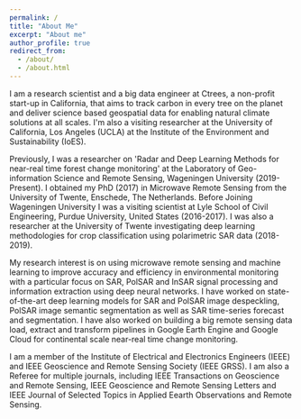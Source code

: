 ```yaml
---
permalink: /
title: "About Me"
excerpt: "About me"
author_profile: true
redirect_from: 
  - /about/
  - /about.html
---
```

I am a research scientist and a big data engineer at Ctrees, a non-profit start-up in California, that aims to track carbon in every tree on the planet and deliver science based geospatial data for enabling natural climate solutions at all scales. I'm also a visiting researcher at the University of California, Los Angeles (UCLA) at the Institute of the Environment and Sustainability (IoES).

Previously, I was a researcher on 'Radar and Deep Learning Methods for near-real time forest change monitoring' at the Laboratory of Geo-information Science and Remote Sensing, Wageningen University (2019-Present). I obtained my PhD (2017) in Microwave Remote Sensing from the University of Twente, Enschede, The Netherlands. Before Joining Wageningen University I was a visiting scientist at Lyle School of Civil Engineering, Purdue University, United States (2016-2017). I was also a researcher at the University of Twente investigating deep learning methodologies for crop classification using polarimetric SAR data (2018-2019).

My research interest is on using microwave remote sensing and machine learning to improve accuracy and efficiency in environmental monitoring with a particular focus on SAR, PolSAR and InSAR signal processing and information extraction using deep neural networks. I have worked on state-of-the-art deep learning models for SAR and PolSAR image despeckling, PolSAR image semantic segmentation as well as SAR time-series forecast and segmentation. I have also worked on building a big remote sensing data load, extract and transform pipelines in Google Earth Engine and Google Cloud for continental scale near-real time change monitoring. 

I am a member of the Institute of Electrical and Electronics Engineers (IEEE) and IEEE Geoscience and Remote Sensing Society (IEEE GRSS). I am also a Referee for multiple journals, including IEEE Transactions on Geoscience and Remote Sensing, IEEE Geoscience and Remote Sensing Letters and IEEE Journal of Selected Topics in Applied Eearth Observations and Remote Sensing.
